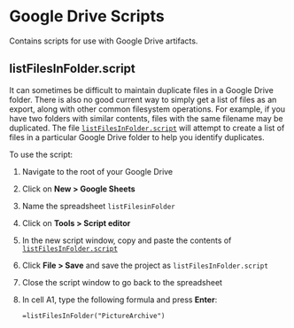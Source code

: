 # Google Drive Scripts

Contains scripts for use with Google Drive artifacts.

## listFilesInFolder.script

It can sometimes be difficult to maintain duplicate files in a Google Drive folder. There is also no good 
current way to simply get a list of files as an export, along with other common filesystem operations. For example, 
if you have two folders with similar contents, files with the same filename may be duplicated. 
The file [`listFilesInFolder.script`](https://github.com/colossus9/google-drive-tools/blob/master/scripts/listFilesInFolder.script)
will attempt to create a list of files in a particular Google Drive folder to help you identify duplicates.

To use the script:

1. Navigate to the root of your Google Drive
1. Click on **New > Google Sheets**
1. Name the spreadsheet `listFilesinFolder`
1. Click on **Tools > Script editor**
1. In the new script window, copy and paste the contents of [`listFilesInFolder.script`](https://github.com/colossus9/google-drive-tools/blob/master/scripts/listFilesInFolder.script)
1. Click **File > Save** and save the project as `listFilesInFolder.script`
1. Close the script window to go back to the spreadsheet
1. In cell A1, type the following formula and press **Enter**:

    ```
    =listFilesInFolder("PictureArchive")
    ```

